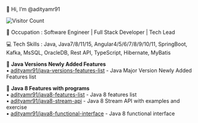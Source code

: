 :adult: Hi, I’m @adityamr91

![Visitor Count](https://profile-counter.glitch.me/{adityamr91}/count.svg)

:briefcase: Occupation : Software Engineer | Full Stack Developer | Tech Lead

:computer: Tech Skills : Java, Java7/8/11/15, Angular4/5/6/7/8/9/10/11, SpringBoot, Kafka, MsSQL, OracleDB, Rest API, TypeScript, Hibernate, MyBatis

<!---
:office: Current Company : 

![!TCS](https://pbs.twimg.com/profile_images/1542758734501654528/nzNTx_7V_200x200.jpg)

:office: Previously Worked For : 

![!TR](https://pbs.twimg.com/profile_images/1571955694672257032/CLYXNMZm_200x200.jpg)
![!TM](https://pbs.twimg.com/profile_images/1576271738396061698/s_8EgtFg_200x200.jpg)
![!RF](https://pbs.twimg.com/profile_images/1572139458144894977/DupEcblQ_200x200.jpg)
![!LSEG](https://pbs.twimg.com/profile_images/1572138101677654016/udGtFN6R_200x200.jpg)
--->
<!---
adityamr91/adityamr91 is a ✨ special ✨ repository because its `README.md` (this file) appears on your GitHub profile.
You can click the Preview link to take a look at your changes.
--->


🌱 <b>Java Versions Newly Added Features </b><br />
:black_small_square: [adityamr91/java-versions-features-list](https://github.com/adityamr91/java-versions-features-list) - Java Major Version Newly Added Features list<br />

🌱 <b>Java 8 Features with programs</b><br />
:black_small_square: [adityamr91/java8-features-list](https://github.com/adityamr91/java8-features-list) - Java 8 features list<br />
:black_small_square: [adityamr91/java8-stream-api](https://github.com/adityamr91/java8-stream-api) - Java 8 Stream API with examples and exercise<br />
:black_small_square: [adityamr91/java8-functional-interface](https://github.com/adityamr91/java8-functional-interface) - Java 8 functional interface<br />

